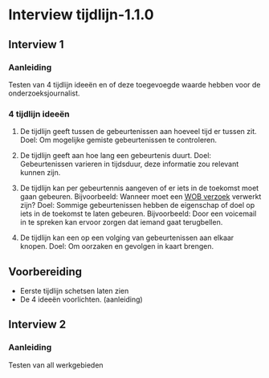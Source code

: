 # Interview tijdlijn-1.1.0



## Interview 1

### Aanleiding
Testen van 4 tijdlijn ideeën en of deze toegevoegde waarde hebben voor de onderzoeksjournalist.


### 4 tijdlijn ideeën
1. De tijdlijn geeft tussen de gebeurtenissen aan hoeveel tijd er tussen zit.
Doel: Om mogelijke gemiste gebeurtenissen te controleren.

2. De tijdlijn geeft aan hoe lang een gebeurtenis duurt.
Doel: Gebeurtenissen varieren in tijdsduur, deze informatie zou relevant kunnen zijn.

3. De tijdlijn kan per gebeurtennis aangeven of er iets in de toekomst moet gaan gebeuren. Bijvoorbeeld: Wanneer moet een [WOB verzoek](https://www.om.nl/organisatie/wet-openbaarheid/) verwerkt zijn?
Doel: Sommige gebeurtenissen hebben de eigenschap of doel op iets in de toekomst te laten gebeuren. Bijvoorbeeld: Door een voicemail in te spreken kan ervoor zorgen dat iemand gaat terugbellen.

4. De tijdlijn kan een op een volging van gebeurtenissen aan elkaar knopen.
Doel: Om oorzaken en gevolgen in kaart brengen.


## Voorbereiding


<!-- schetsen toevoegen -->

* Eerste tijdlijn schetsen laten zien
* De 4 ideeën voorlichten. (aanleiding)


## Interview 2

### Aanleiding
Testen van all werkgebieden





